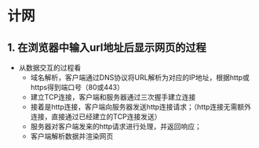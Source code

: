 # 计网

## 1. 在浏览器中输入url地址后显示网页的过程
- 从数据交互的过程看
  - 域名解析，客户端通过DNS协议将URL解析为对应的IP地址，根据http或https得到端口号（80或443）
  - 建立TCP连接，客户端和服务器通过三次握手建立连接
  - 接着是http连接，客户端向服务器发送http连接请求；（http连接无需额外连接，直接通过已经建立的TCP连接发送）
  - 服务器对客户端发来的http请求进行处理，并返回响应；
  - 客户端解析数据并渲染网页